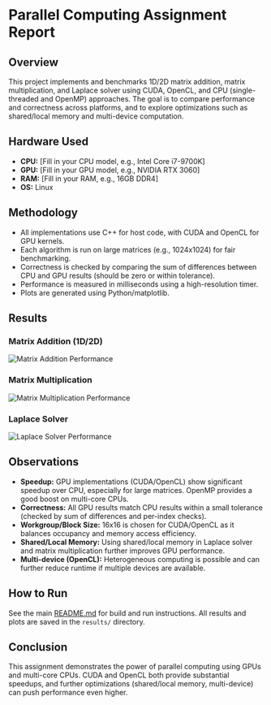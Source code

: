 # Parallel Computing Assignment Report

## Overview
This project implements and benchmarks 1D/2D matrix addition, matrix multiplication, and Laplace solver using CUDA, OpenCL, and CPU (single-threaded and OpenMP) approaches. The goal is to compare performance and correctness across platforms, and to explore optimizations such as shared/local memory and multi-device computation.

## Hardware Used
- **CPU:** [Fill in your CPU model, e.g., Intel Core i7-9700K]
- **GPU:** [Fill in your GPU model, e.g., NVIDIA RTX 3060]
- **RAM:** [Fill in your RAM, e.g., 16GB DDR4]
- **OS:** Linux

## Methodology
- All implementations use C++ for host code, with CUDA and OpenCL for GPU kernels.
- Each algorithm is run on large matrices (e.g., 1024x1024) for fair benchmarking.
- Correctness is checked by comparing the sum of differences between CPU and GPU results (should be zero or within tolerance).
- Performance is measured in milliseconds using a high-resolution timer.
- Plots are generated using Python/matplotlib.

## Results
### Matrix Addition (1D/2D)
![Matrix Addition Performance](plots/matrix_addition_performance.png)

### Matrix Multiplication
![Matrix Multiplication Performance](plots/matrix_multiplication_performance.png)

### Laplace Solver
![Laplace Solver Performance](plots/laplace_solver_performance.png)

## Observations
- **Speedup:** GPU implementations (CUDA/OpenCL) show significant speedup over CPU, especially for large matrices. OpenMP provides a good boost on multi-core CPUs.
- **Correctness:** All GPU results match CPU results within a small tolerance (checked by sum of differences and per-index checks).
- **Workgroup/Block Size:** 16x16 is chosen for CUDA/OpenCL as it balances occupancy and memory access efficiency.
- **Shared/Local Memory:** Using shared/local memory in Laplace solver and matrix multiplication further improves GPU performance.
- **Multi-device (OpenCL):** Heterogeneous computing is possible and can further reduce runtime if multiple devices are available.

## How to Run
See the main [README.md](../README.md) for build and run instructions. All results and plots are saved in the `results/` directory.

## Conclusion
This assignment demonstrates the power of parallel computing using GPUs and multi-core CPUs. CUDA and OpenCL both provide substantial speedups, and further optimizations (shared/local memory, multi-device) can push performance even higher.
